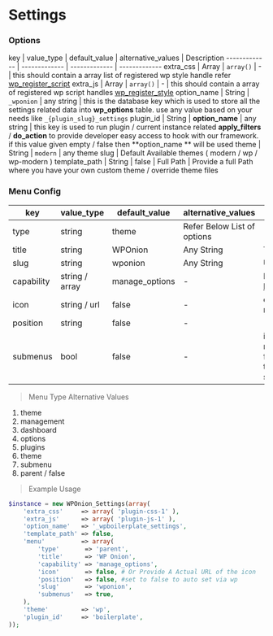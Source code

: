 # Settings

### Options

key  | value_type | default_value | alternative_values | Description 
------------- | ------------- | ------------- | -------------
extra_css | Array | ``` array() ``` | - | this should contain a array list of registered wp style handle refer [wp_register_script](https://developer.wordpress.org/reference/functions/wp_register_script/) 
extra_js | Array | ``` array() ``` |  - | this should contain a array of registered wp script handles [wp_register_style](https://developer.wordpress.org/reference/functions/wp_register_style/) 
option_name | String | ```_wponion``` | any string | this is the database key which is used to store all the settings related data into **wp_options** table. use any value based on your needs like ```_{plugin_slug}_settings``` 
plugin_id | String |  **option_name** | any string | this key is used to run plugin / current instance related **apply_filters** / **do_action** to provide developer easy access to hook with our framework. if this value given empty / false then **option_name ** will be used
theme | String | `modern` | any theme slug | Default Available themes ( modern / wp / wp-modern ) 
template_path | String | false | Full Path | Provide a full Path where you have your own custom theme / override theme files 

### Menu Config

key | value_type | default_value | alternative_values | Description
----|------------|---------------|-------------------|-------------------
type | string | theme | Refer Below List of options |
title | string | WPOnion | Any String | Title of For the menu 
slug | string | wponion |  Any String | Url slug for the menu 
capability | string / array | manage_options | - | Refer [WP Roles_and_Capabilities](https://codex.wordpress.org/Roles_and_Capabilities) 
icon | string / url | false | - | custom icon for the menu in wp-admin 
position | string | false | - | - 
submenus | bool | false | - | if set to true and the menu type is parent / false then it will add all the first level pages as submenu in wp-admin

> Menu Type Alternative Values

1. theme
2. management
3. dashboard
4. options
5. plugins
6. theme
7. submenu
8. parent / false 

> Example Usage

```php
$instance = new WPOnion_Settings(array(
    'extra_css'     => array( 'plugin-css-1' ),
	'extra_js'      => array( 'plugin-js-1' ),
	'option_name'   => '_wpboilerplate_settings',
	'template_path' => false,
	'menu'          => array(
		'type'       => 'parent',
		'title'      => 'WP Onion',
		'capability' => 'manage_options',
		'icon'       => false, # Or Provide A Actual URL of the icon
		'position'   => false, #set to false to auto set via wp
		'slug'       => 'wponion',
		'submenus'   => true,
	),
	'theme'         => 'wp',
	'plugin_id'     => 'boilerplate',
));

```
